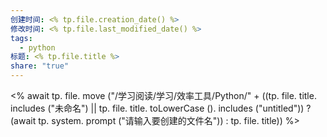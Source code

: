 ```yaml
---
创建时间: <% tp.file.creation_date() %>
修改时间: <% tp.file.last_modified_date() %>
tags:
  - python
标题: <% tp.file.title %>
share: "true"
---
```


<% await tp. file. move ("/学习阅读/学习/效率工具/Python/" + ((tp. file. title. includes ("未命名") || tp. file. title. toLowerCase (). includes ("untitled")) ? (await tp. system. prompt ("请输入要创建的文件名")) : tp. file. title)) %>